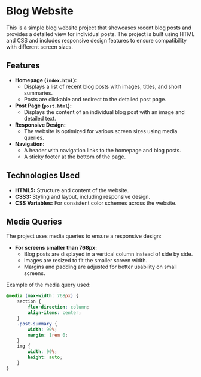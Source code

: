 # Blog Website

This is a simple blog website project that showcases recent blog posts and provides a detailed view for individual posts. The project is built using HTML and CSS and includes responsive design features to ensure compatibility with different screen sizes.

## Features
- **Homepage (`index.html`):**
  - Displays a list of recent blog posts with images, titles, and short summaries.
  - Posts are clickable and redirect to the detailed post page.
- **Post Page (`post.html`):**
  - Displays the content of an individual blog post with an image and detailed text.
- **Responsive Design:**
  - The website is optimized for various screen sizes using media queries.
- **Navigation:**
  - A header with navigation links to the homepage and blog posts.
  - A sticky footer at the bottom of the page.

## Technologies Used
- **HTML5:** Structure and content of the website.
- **CSS3:** Styling and layout, including responsive design.
- **CSS Variables:** For consistent color schemes across the website.

## Media Queries
The project uses media queries to ensure a responsive design:
- **For screens smaller than 768px:**
  - Blog posts are displayed in a vertical column instead of side by side.
  - Images are resized to fit the smaller screen width.
  - Margins and padding are adjusted for better usability on small screens.

Example of the media query used:
```css
@media (max-width: 768px) {
    section {
        flex-direction: column;
        align-items: center;
    }
    .post-summary {
        width: 90%;
        margin: 1rem 0;
    }
    img {
        width: 90%;
        height: auto;
    }
}